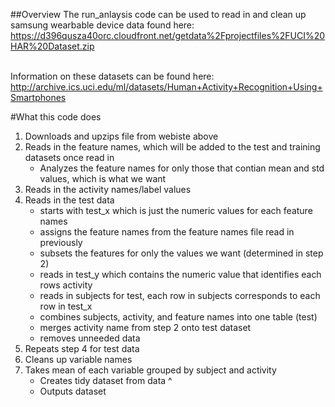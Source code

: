 ##Overview 
The run_anlaysis code can be used to read in and clean up samsung wearbable device data found here: <br>
https://d396qusza40orc.cloudfront.net/getdata%2Fprojectfiles%2FUCI%20HAR%20Dataset.zip <br>
<br>

Information on these datasets can be found here: <br>
http://archive.ics.uci.edu/ml/datasets/Human+Activity+Recognition+Using+Smartphones  <br>


#What this code does <br>
1. Downloads and upzips file from webiste above 
2. Reads in the feature names, which will be added to the test and training datasets once read in
	- Analyzes the feature names for only those that contian mean and std values, which is what we want 
3. Reads in the activity names/label values
4. Reads in the test data	
	- starts with test_x which is just the numeric values for each feature names
	- assigns the feature names from the feature names file read in previously 
	- subsets the features for only the values we want (determined in step 2)
	- reads in test_y which contains the numeric value that identifies each rows activity 
	- reads in subjects for test, each row in subjects corresponds to each row in test_x 
	- combines subjects, activity, and feature names into one table (test)
	- merges activity name from step 2 onto test dataset 
	- removes unneeded data 
5. Repeats step 4 for test data 
6. Cleans up variable names 
7. Takes mean of each variable grouped by subject and activity 
	- Creates tidy dataset from data ^ 
	- Outputs dataset 




